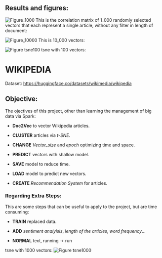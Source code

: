 

## Results and figures:

![Figure_1000](https://github.com/user-attachments/assets/94a6b030-4fcb-468f-a017-7c4a545c67e7)
This is the correlation matrix of 1_000 randomly selected vectors that each represent a single article, without any filter in length of document:


![Figure_10000](https://github.com/user-attachments/assets/2685033e-97f7-4861-afb0-79a4c6400391)
This is 10_000 vectors:


![Figure tsne100](https://github.com/user-attachments/assets/cc4b379c-9c0f-4fa8-a614-a04ee69400b2)
tsne with 100 vectors:

# WIKIPEDIA
Dataset: https://huggingface.co/datasets/wikimedia/wikipedia

## Objective: 

The ojectives of this project, other than learning the management of big data via Spark:

- **Doc2Vec** to vector Wikipedia articles.

- **CLUSTER** articles via *t-SNE*.  

- **CHANGE** *Vector_size* and *epoch* optimizing time and space.

- **PREDICT** vectors with shallow model.

- **SAVE** model to reduce time.

- **LOAD** model to predict new vectors.

- **CREATE** *Recommendation System* for articles.


### Regarding Extra Steps:

This are some steps that can be useful to apply to the project, but are time consuming:

-   **TRAIN** replaced data.

-   **ADD** *sentiment analyisis*, *length of the articles*, *word frequency*...

-   **NORMAL** text, running -> run



tsne with 1000 vectors:
![Figure tsne1000](https://github.com/user-attachments/assets/8a2eaa36-dd5f-4140-a04e-ef019cadea41)


